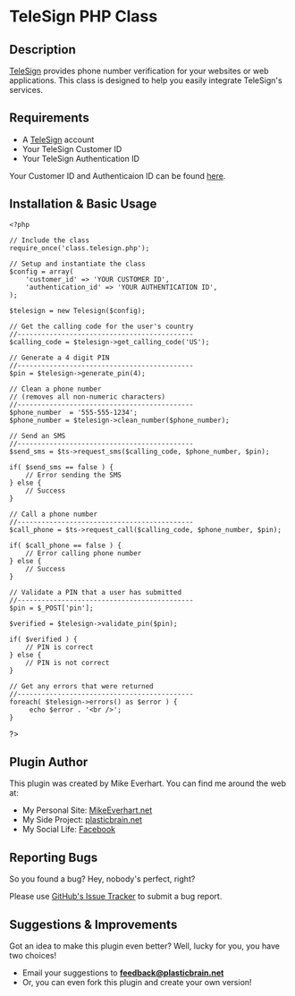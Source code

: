 TeleSign PHP Class
==========================


Description
-----------
[TeleSign](http://www.telesign.com "Telesign") provides phone number verification
for your websites or web applications. This class is designed to help you easily
integrate TeleSign's services.

Requirements
------------

* A [TeleSign](http://www.telesign.com "TeleSign") account
* Your TeleSign Customer ID 
* Your TeleSign Authentication ID

Your Customer ID and Authenticaion ID can be found [here](https://portal.telesign.com/account_integration.php "TeleSign Customer Portal").

Installation & Basic Usage
--------------------------
    <?php 
    
    // Include the class
    require_once('class.telesign.php');
    
    // Setup and instantiate the class
    $config = array(
    	'customer_id' => 'YOUR CUSTOMER ID', 
        'authentication_id' => 'YOUR AUTHENTICATION ID',
    );
    
    $telesign = new Telesign($config);

    // Get the calling code for the user's country
    //--------------------------------------------
    $calling_code = $telesign->get_calling_code('US');
		
    // Generate a 4 digit PIN 
    //--------------------------------------------
    $pin = $telesign->generate_pin(4);
    
    // Clean a phone number 
    // (removes all non-numeric characters)
    //--------------------------------------------
    $phone_number  = '555-555-1234';
    $phone_number = $telesign->clean_number($phone_number);
    
    // Send an SMS 
    //--------------------------------------------
    $send_sms = $ts->request_sms($calling_code, $phone_number, $pin);
    
    if( $send_sms == false ) {
    	// Error sending the SMS
    } else {
    	// Success
    }
    
    // Call a phone number
    //--------------------------------------------
    $call_phone = $ts->request_call($calling_code, $phone_number, $pin);
    
    if( $call_phone == false ) {
    	// Error calling phone number
    } else {
    	// Success
    }
    
    // Validate a PIN that a user has submitted
    //--------------------------------------------
    $pin = $_POST['pin'];
    
    $verified = $telesign->validate_pin($pin);
    
    if( $verified ) {
    	// PIN is correct
    } else {
    	// PIN is not correct
    }
    
    // Get any errors that were returned
    //--------------------------------------------
    foreach( $telesign->errors() as $error ) {
         echo $error . '<br />';
    }
?>

Plugin Author
--------------
This plugin was created by Mike Everhart. You can find me around the web at:

* My Personal Site: [MikeEverhart.net](http://www.mikeeverhart.net "My personal site")
* My Side Project: [plasticbrain.net](http://www.plasticbrain.net "My part time project")
* My Social Life: [Facebook](https://www.facebook.com/plasticbrain "Friend me on Facebook!")

Reporting Bugs
--------------
So you found a bug? Hey, nobody's perfect, right?

Please use [GitHub's Issue Tracker](https://github.com/plasticbrain/TeleSign-PHP-Class/issues/new "Submit a Bug") to submit a bug report.

Suggestions & Improvements
--------------------------
Got an idea to make this plugin even better? Well, lucky for you, you have two choices!

* Email your suggestions to **[feedback@plasticbrain.net](mailto:feedback@plasticbrain.net "Submit Feedback")**
* Or, you can even fork this plugin and create your own version!